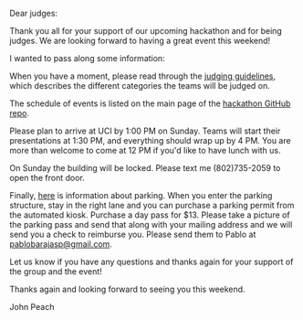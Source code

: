 Dear judges:

Thank you all for your support of our upcoming hackathon and for being judges.  We are looking forward to having a great event this weekend!

I wanted to pass along some information:

When you have a moment, please read through the [judging guidelines](https://github.com/socalrug/hackathon-2022-04/blob/master/admin/judging_guidelines.md), which describes the different categories the teams will be judged on.


The schedule of events is listed on the main page of the [hackathon GitHub repo](https://github.com/socalrug/hackathon-2022-04).

Please plan to arrive at UCI by 1:00 PM on Sunday.  Teams will start their presentations at 1:30 PM, and everything should wrap up by 4 PM.  You are more than welcome to come at 12 PM if you'd like to have lunch with us.

On Sunday the building will be locked. Please text me (802)735-2059 to open the front door.

Finally, [here](https://github.com/socalrug/hackathon-2022-04/blob/master/parking/Parking%20and%20Building%20Location.pdf) is information about parking. When you enter the parking structure, stay in the right lane and you can purchase a parking permit from the automated kiosk. Purchase a day pass for $13. Please take a picture of the parking pass and send that along with your mailing address and we will send you a check to reimburse you. Please send them to Pablo at pablobarajasp@gmail.com.

Let us know if you have any questions and thanks again for your support of the group and the event!

Thanks again and looking forward to seeing you this weekend.

John Peach
